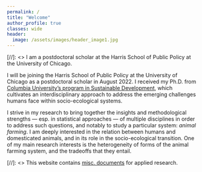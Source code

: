 ```yaml
---
permalink: /
title: "Welcome"
author_profile: true
classes: wide
header:
  image: /assets/images/header_image1.jpg
---
```


[//]: <> I am a postdoctoral scholar at the Harris School of Public Policy at the University of Chicago.

I will be joining the Harris School of Public Policy at the University of Chicago as a postdoctoral scholar in August 2022. I received my Ph.D. from [Columbia University’s program in Sustainable Development](https://www.sipa.columbia.edu/academics/programs/phd-sustainable-development), which cultivates an interdisciplinary approach to address the emerging challenges humans face within socio-ecological systems.

I strive in my research to bring together the insights and methodological strengths — esp. in statistical approaches — of multiple disciplines in order to address such questions, and notably to study a particular system: *animal farming*. I am deeply interested in the relation between humans and domesticated animals, and in its role in the socio-ecological transition. One of my main research interests is the heterogeneity of forms of the animal farming system, and the tradeoffs that they entail.

[//]: <> This website contains [misc. documents](documents) for applied research.
